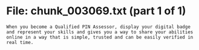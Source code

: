 ﻿# File: chunk_003069.txt (part 1 of 1)
```
When you become a Qualified PIN Assessor, display your digital badge and represent your skills and gives you a way to share your abilities online in a way that is simple, trusted and can be easily verified in real time.
```

